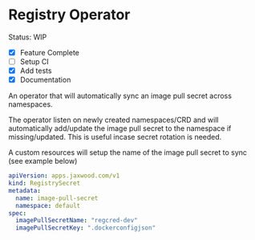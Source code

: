 # Registry Operator

Status: WIP

- [x] Feature Complete
- [ ] Setup CI
- [x] Add tests
- [x] Documentation

An operator that will automatically sync an image pull secret across namespaces.

The operator listen on newly created namespaces/CRD and will automatically add/update the image pull secret to the namespace if missing/updated. This is useful incase secret rotation is needed.

A custom resources will setup the name of the image pull secret to sync (see example below)

```yaml
apiVersion: apps.jaxwood.com/v1
kind: RegistrySecret
metadata:
  name: image-pull-secret
  namespace: default
spec:
  imagePullSecretName: "regcred-dev"
  imagePullSecretKey: ".dockerconfigjson"
```
